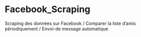 # Facebook_Scraping
 Scraping des données sur Facebook / Comparer la liste d’amis périodiquement / Envoi-de message automatique
